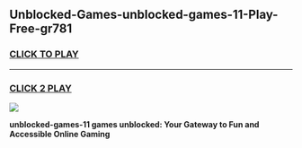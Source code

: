 
## Unblocked-Games-unblocked-games-11-Play-Free-gr781
<h3>
<a href="https://premium76.site?title=unblocked-games-11&ref=21A">CLICK TO PLAY</a></h3>
<hr>

<h3>
<a href="https://premium76.site?title=unblocked-games-11&ref=21A">CLICK 2 PLAY</a>
  
</h3>

<a href="https://premium76.site?title=unblocked-games-11&ref=21A"><img src="https://clearcache.store/games.png"></a>


**unblocked-games-11 games unblocked: Your Gateway to Fun and Accessible Online Gaming**

